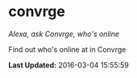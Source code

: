 # convrge
*Alexa, ask Convrge, who's online*

Find out who's online at in Convrge

**Last Updated:** 2016-03-04 15:55:59